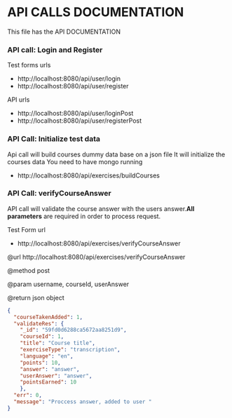 # API CALLS DOCUMENTATION
This file has the API DOCUMENTATION

### API call: Login and Register
Test forms urls
- http://localhost:8080/api/user/login
- http://localhost:8080/api/user/register

API urls
- http://localhost:8080/api/user/loginPost
- http://localhost:8080/api/user/registerPost



### API Call: Initialize test data
Api call will build courses dummy data base on a json file
It will initialize the courses data
You need to have mongo running

- http://localhost:8080/api/exercises/buildCourses


### API Call: verifyCourseAnswer 
API call will validate the course answer with the users answer.**All parameters** are required in order to process request.

Test Form url
- http://localhost:8080/api/exercises/verifyCourseAnswer



@url http://localhost:8080/api/exercises/verifyCourseAnswer

@method post

@param username, courseId, userAnswer

@return json object

```json
{
  "courseTakenAdded": 1,
  "validateRes": {
    "_id": "59fd0d6288ca5672aa8251d9",
    "courseId": 1,
    "title": "Course title",
    "exerciseType": "transcription",
    "language": "en",
    "points": 10,
    "answer": "answer",
    "userAnswer": "answer",
    "pointsEarned": 10
    },
  "err": 0,
  "message": "Proccess answer, added to user "
}
```

